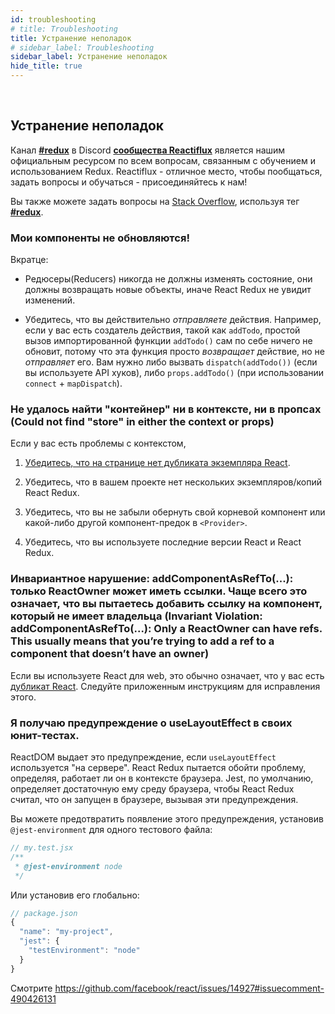 ```yaml
---
id: troubleshooting
# title: Troubleshooting
title: Устранение неполадок
# sidebar_label: Troubleshooting
sidebar_label: Устранение неполадок
hide_title: true
---
```


&nbsp;

<!-- ## Troubleshooting -->
## Устранение неполадок

<!-- The **[#redux channel](https://discord.gg/0ZcbPKXt5bZ6au5t)** of the **[Reactiflux Discord community](http://www.reactiflux.com)** is our official resource for all questions related to learning and using Redux. Reactiflux is a great place to hang out, ask questions, and learn - come join us! -->
Канал **[#redux](https://discord.gg/0ZcbPKXt5bZ6au5t)** в Discord **[сообщества Reactiflux](http://www.reactiflux.com)** является нашим официальным ресурсом по всем вопросам, связанным с обучением и использованием Redux. Reactiflux - отличное место, чтобы пообщаться, задать вопросы и обучаться - присоединяйтесь к нам!

<!-- You can also ask questions on [Stack Overflow](https://stackoverflow.com) using the **[#redux tag](https://stackoverflow.com/questions/tagged/redux)**. -->
Вы также можете задать вопросы на [Stack Overflow](https://stackoverflow.com), используя тег **[#redux](https://stackoverflow.com/questions/tagged/redux)**.

<!-- ### My views aren’t updating! -->
### Мои компоненты не обновляются!

<!-- In short, -->
Вкратце:

<!-- - Reducers should never mutate state, they must return new objects, or React Redux won’t see the updates. -->
- Редюсеры(Reducers) никогда не должны изменять состояние, они должны возвращать новые объекты, иначе React Redux не увидит изменений.
<!-- - Make sure you are actually _dispatching_ actions. For example, if you have an action creator like `addTodo`, just calling the imported `addTodo()` function by itself won't do anything because it just _returns_ an action, but does not _dispatch_ it. You either need to call `dispatch(addTodo())` (if using the hooks API) or `props.addTodo()` (if using `connect` + `mapDispatch`). -->
- Убедитесь, что вы действительно _отправляете_ действия. Например, если у вас есть создатель действия, такой как `addTodo`, простой вызов импортированной функции `addTodo()` сам по себе ничего не обновит, потому что эта функция просто _возвращает_ действие, но не _отправляет_ его. Вам нужно либо вызвать `dispatch(addTodo())` (если вы используете API хуков), либо `props.addTodo()` (при использовании `connect` + `mapDispatch`).

<!-- ### Could not find "store" in either the context or props -->
### Не удалось найти "контейнер" ни в контексте, ни в пропсах (Could not find "store" in either the context or props)

<!-- If you have context issues, -->
Если у вас есть проблемы с контекстом,

<!-- 1. [Make sure you don’t have a duplicate instance of React](https://medium.com/@dan_abramov/two-weird-tricks-that-fix-react-7cf9bbdef375) on the page. -->
1. [Убедитесь, что на странице нет дубликата экземпляра React](https://medium.com/@dan_abramov/two-weird-tricks-that-fix-react-7cf9bbdef375).
<!-- 2. Make sure you don't have multiple instances/copies of React Redux in your project. -->
2. Убедитесь, что в вашем проекте нет нескольких экземпляров/копий React Redux.
<!-- 3. Make sure you didn’t forget to wrap your root or some other ancestor component in [`<Provider>`](#provider-store). -->
3. Убедитесь, что вы не забыли обернуть свой корневой компонент или какой-либо другой компонент-предок в `<Provider>`.
<!-- 4. Make sure you’re running the latest versions of React and React Redux. -->
4. Убедитесь, что вы используете последние версии React и React Redux.

### Инвариантное нарушение: addComponentAsRefTo(...): только ReactOwner может иметь ссылки. Чаще всего это означает, что вы пытаетесь добавить ссылку на компонент, который не имеет владельца (Invariant Violation: addComponentAsRefTo(...): Only a ReactOwner can have refs. This usually means that you’re trying to add a ref to a component that doesn’t have an owner)

<!-- If you’re using React for web, this usually means you have a [duplicate React](https://medium.com/@dan_abramov/two-weird-tricks-that-fix-react-7cf9bbdef375). Follow the linked instructions to fix this. -->
Если вы используете React для web, это обычно означает, что у вас есть [дубликат React](https://medium.com/@dan_abramov/two-weird-tricks-that-fix-react-7cf9bbdef375). Следуйте приложенным инструкциям для исправления этого.

<!-- ### I'm getting a warning about useLayoutEffect in my unit tests -->
### Я получаю предупреждение о useLayoutEffect в своих юнит-тестах.

<!-- ReactDOM emits this warning if `useLayoutEffect` is used "on the server". React Redux tries to get around the issue by detecting whether it is running within a browser context. Jest, by default, defines enough of the browser environment that React Redux thinks it's running in a browser, causing these warnings. -->
ReactDOM выдает это предупреждение, если `useLayoutEffect` используется "на сервере". React Redux пытается обойти проблему, определяя, работает ли он в контексте браузера. Jest, по умолчанию, определяет достаточную ему среду браузера, чтобы React Redux считал, что он запущен в браузере, вызывая эти предупреждения.

<!-- 
You can prevent the warning by setting the `@jest-environment` for a single test file: -->
Вы можете предотвратить появление этого предупреждения, установив `@jest-environment` для одного тестового файла:

```jsx
// my.test.jsx
/**
 * @jest-environment node
 */
```

<!-- Or by setting it globally: -->
Или установив его глобально:

```js
// package.json
{
  "name": "my-project",
  "jest": {
    "testEnvironment": "node"
  }
}
```

<!-- See https://github.com/facebook/react/issues/14927#issuecomment-490426131 -->
Смотрите https://github.com/facebook/react/issues/14927#issuecomment-490426131
